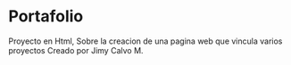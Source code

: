 # Portafolio
 Proyecto en Html, Sobre la creacion de una pagina web que vincula varios proyectos 
 Creado por Jimy Calvo M.

